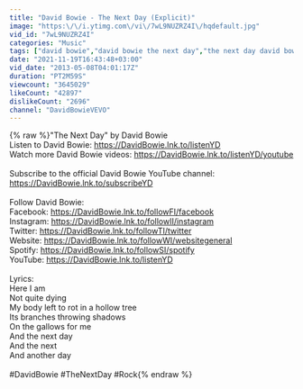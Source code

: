 ```yaml
---
title: "David Bowie - The Next Day (Explicit)"
image: "https:\/\/i.ytimg.com\/vi\/7wL9NUZRZ4I\/hqdefault.jpg"
vid_id: "7wL9NUZRZ4I"
categories: "Music"
tags: ["david bowie","david bowie the next day","the next day david bowie"]
date: "2021-11-19T16:43:48+03:00"
vid_date: "2013-05-08T04:01:17Z"
duration: "PT2M59S"
viewcount: "3645029"
likeCount: "42897"
dislikeCount: "2696"
channel: "DavidBowieVEVO"
---
```

{% raw %}&quot;The Next Day&quot; by David Bowie <br />Listen to David Bowie: <a rel="nofollow" target="blank" href="https://DavidBowie.lnk.to/listenYD">https://DavidBowie.lnk.to/listenYD</a><br />Watch more David Bowie videos: <a rel="nofollow" target="blank" href="https://DavidBowie.lnk.to/listenYD/youtube">https://DavidBowie.lnk.to/listenYD/youtube</a><br /><br />Subscribe to the official David Bowie YouTube channel: <a rel="nofollow" target="blank" href="https://DavidBowie.lnk.to/subscribeYD">https://DavidBowie.lnk.to/subscribeYD</a><br /><br />Follow David Bowie:<br />Facebook: <a rel="nofollow" target="blank" href="https://DavidBowie.lnk.to/followFI/facebook">https://DavidBowie.lnk.to/followFI/facebook</a><br />Instagram: <a rel="nofollow" target="blank" href="https://DavidBowie.lnk.to/followII/instagram">https://DavidBowie.lnk.to/followII/instagram</a><br />Twitter: <a rel="nofollow" target="blank" href="https://DavidBowie.lnk.to/followTI/twitter">https://DavidBowie.lnk.to/followTI/twitter</a><br />Website: <a rel="nofollow" target="blank" href="https://DavidBowie.lnk.to/followWI/websitegeneral">https://DavidBowie.lnk.to/followWI/websitegeneral</a><br />Spotify: <a rel="nofollow" target="blank" href="https://DavidBowie.lnk.to/followSI/spotify">https://DavidBowie.lnk.to/followSI/spotify</a><br />YouTube: <a rel="nofollow" target="blank" href="https://DavidBowie.lnk.to/listenYD">https://DavidBowie.lnk.to/listenYD</a><br /><br />Lyrics:<br />Here I am<br />Not quite dying<br />My body left to rot in a hollow tree<br />Its branches throwing shadows<br />On the gallows for me<br />And the next day<br />And the next<br />And another day<br /><br />#DavidBowie #TheNextDay #Rock{% endraw %}
